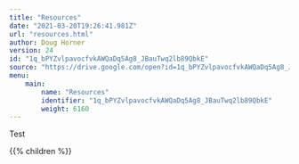 ```yaml
---
title: "Resources"
date: "2021-03-20T19:26:41.981Z"
url: "resources.html"
author: Doug Horner
version: 24
id: "1q_bPYZvlpavocfvkAWQaDq5Ag8_JBauTwq2lb89QbkE"
source: "https://drive.google.com/open?id=1q_bPYZvlpavocfvkAWQaDq5Ag8_JBauTwq2lb89QbkE"
menu:
    main:
        name: "Resources"
        identifier: "1q_bPYZvlpavocfvkAWQaDq5Ag8_JBauTwq2lb89QbkE"
        weight: 6160
---
```

Test







{{% children %}}

